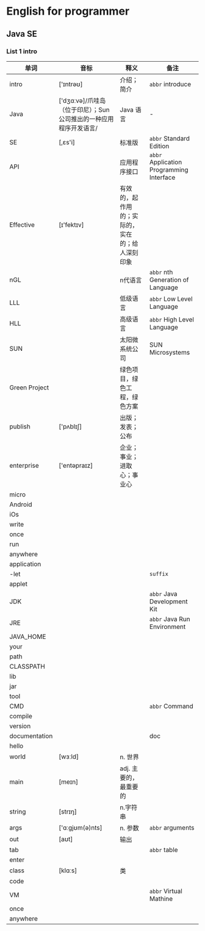 # English for programmer
## Java SE 
### List 1 intro


|单词|音标|释义|备注|
|---|---|---|---|
|intro| ['ɪntrəʊ]| 介绍；简介|`abbr` introduce|
|Java|['dʒɑːvə]/爪哇岛（位于印尼）；Sun公司推出的一种应用程序开发语言/|Java 语言|-|
|SE|[,ɛs'i]|标准版|`abbr` Standard Edition|
|API||应用程序接口|`abbr` Application Programming Interface|
|Effective|[ɪ'fektɪv]|有效的，起作用的；实际的，实在的；给人深刻印象||
|nGL||n代语言|`abbr` nth Generation of Language|
|LLL||低级语言|`abbr` Low Level Language|
|HLL||高级语言|`abbr` High Level Language|
|SUN||太阳微系统公司|SUN Microsystems|
|Green Project||绿色项目，绿色工程，绿色方案||
|publish|['pʌblɪʃ]|出版；发表；公布||
|enterprise|['entəpraɪz]|企业；事业；进取心；事业心||
|micro||||
|Android||||
|iOs||||
|write||||
|once||||
|run||||
|anywhere||||
|application||||
|-let|||`suffix`|
|applet||||
|JDK|||`abbr` Java Development Kit|
|JRE|||`abbr` Java Run Environment|
|JAVA_HOME||||
|your||||
|path||||
|CLASSPATH||||
|lib||||
|jar||||
|tool||||
|CMD|||`abbr` Command|
|compile||||
|version||||
|documentation|||doc|
|hello||||
|world|[wɜːld]|n. 世界||  
|main|[meɪn]|adj. 主要的，最重要的||
|string|[strɪŋ]|n.字符串||
|args|['ɑːgjʊm(ə)nts]|n. 参数|`abbr` arguments|
|out|[aʊt]|输出||
|tab|||`abbr` table|
|enter||||
|class|[klɑːs]|类||
|code||||
|VM|||`abbr` Virtual Mathine|
|once||||
|anywhere||||

